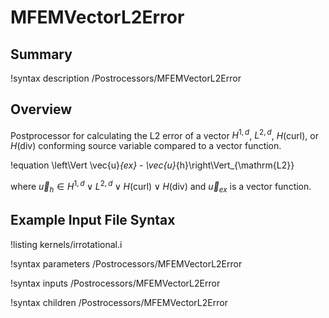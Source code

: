# MFEMVectorL2Error

## Summary

!syntax description /Postrocessors/MFEMVectorL2Error

## Overview

Postprocessor for calculating the L2 error of a vector $H^{1,d}$,
$L^{2,d}$, $H(\mathrm{curl})$, or $H(\mathrm{div})$  conforming source variable
compared to a vector function.

!equation
\left\Vert \vec{u}_{ex} - \vec{u}_{h}\right\Vert_{\mathrm{L2}}

where $\vec{u}_{h} \in H^{1,d} \lor L^{2,d} \lor H(\mathrm{curl}) \lor
H(\mathrm{div})$ and $\vec{u}_{ex}$ is a vector function.

## Example Input File Syntax

!listing kernels/irrotational.i

!syntax parameters /Postrocessors/MFEMVectorL2Error

!syntax inputs /Postrocessors/MFEMVectorL2Error

!syntax children /Postrocessors/MFEMVectorL2Error
